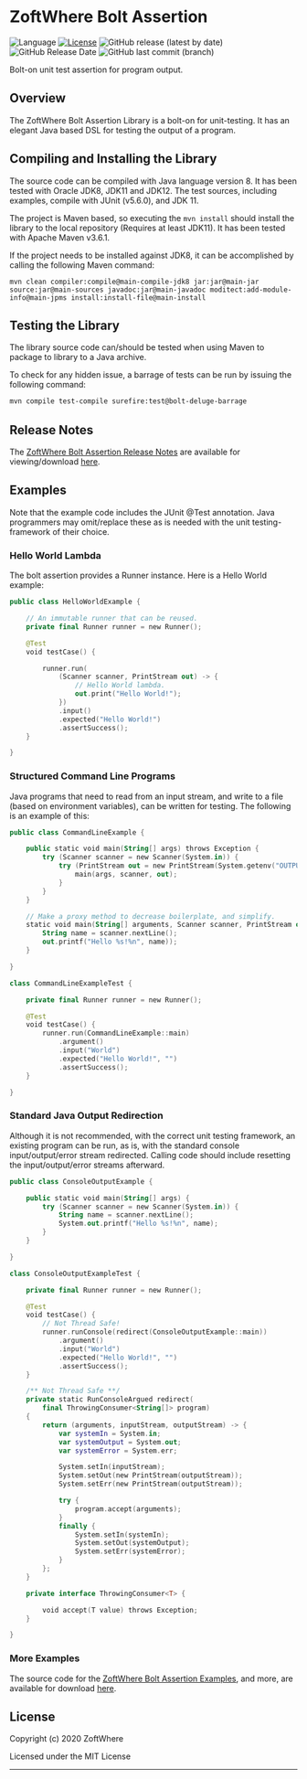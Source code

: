 # ZoftWhere Bolt Assertion
![Language](https://img.shields.io/github/languages/top/ZoftWhere/bolt-assertion) [![License](https://img.shields.io/github/license/ZoftWhere/bolt-assertion)](https://github.com/ZoftWhere/bolt-assertion/blob/master/license.txt) ![GitHub release (latest by date)](https://img.shields.io/github/v/release/ZoftWhere/bolt-assertion) ![GitHub Release Date](https://img.shields.io/github/release-date/ZoftWhere/bolt-assertion)
![GitHub last commit (branch)](https://img.shields.io/github/last-commit/ZoftWhere/bolt-assertion/master?label=master%20updated)

Bolt-on unit test assertion for program output.

## Overview

The ZoftWhere Bolt Assertion Library is a bolt-on for unit-testing.  It has an elegant Java based DSL for testing the output of a program.


## Compiling and Installing the Library

The source code can be compiled with Java language version 8.  It has been tested with Oracle JDK8, JDK11 and JDK12.  The test sources, including examples, compile with JUnit (v5.6.0), and JDK 11.

The project is Maven based, so executing the ```mvn install``` should install the library to the local repository (Requires at least JDK11).  It has been tested with Apache Maven v3.6.1.

If the project needs to be installed against JDK8, it can be accomplished by calling the following Maven command:

``` shell script
mvn clean compiler:compile@main-compile-jdk8 jar:jar@main-jar source:jar@main-sources javadoc:jar@main-javadoc moditect:add-module-info@main-jpms install:install-file@main-install
```


## Testing the Library

The library source code can/should be tested when using Maven to package to library to a Java archive.

To check for any hidden issue, a barrage of tests can be run by issuing the following command:
``` bash
mvn compile test-compile surefire:test@bolt-deluge-barrage
```


## Release Notes

The [ZoftWhere Bolt Assertion Release Notes](/main-github/release-notes) are available for viewing/download [here](/main-github/release-notes).


## Examples

Note that the example code includes the JUnit @Test annotation.  Java programmers may omit/replace these as is needed with the unit testing-framework of their choice.

### Hello World Lambda

The bolt assertion provides a Runner instance.  Here is a Hello World example:
``` kotlin
public class HelloWorldExample {

    // An immutable runner that can be reused.
    private final Runner runner = new Runner();

    @Test
    void testCase() {

        runner.run(
            (Scanner scanner, PrintStream out) -> {
                // Hello World lambda.
                out.print("Hello World!");
            })
            .input()
            .expected("Hello World!")
            .assertSuccess();
    }

}
```

### Structured Command Line Programs

Java programs that need to read from an input stream, and write to a file (based on environment variables), can be written for testing.  The following is an example of this:
``` kotlin
public class CommandLineExample {

    public static void main(String[] args) throws Exception {
        try (Scanner scanner = new Scanner(System.in)) {
            try (PrintStream out = new PrintStream(System.getenv("OUTPUT_PATH"))) {
                main(args, scanner, out);
            }
        }
    }

    // Make a proxy method to decrease boilerplate, and simplify.
    static void main(String[] arguments, Scanner scanner, PrintStream out) {
        String name = scanner.nextLine();
        out.printf("Hello %s!%n", name));
    }

}
```
``` kotlin
class CommandLineExampleTest {

    private final Runner runner = new Runner();

    @Test
    void testCase() {
        runner.run(CommandLineExample::main)
            .argument()
            .input("World")
            .expected("Hello World!", "")
            .assertSuccess();
    }

}
```

### Standard Java Output Redirection

Although it is not recommended, with the correct unit testing framework, an existing program can be run, as is, with the standard console input/output/error stream redirected.  Calling code should include resetting the input/output/error streams afterward.

``` kotlin
public class ConsoleOutputExample {

    public static void main(String[] args) {
        try (Scanner scanner = new Scanner(System.in)) {
            String name = scanner.nextLine();
            System.out.printf("Hello %s!%n", name);
        }
    }

}
```
``` kotlin
class ConsoleOutputExampleTest {

    private final Runner runner = new Runner();

    @Test
    void testCase() {
        // Not Thread Safe!
        runner.runConsole(redirect(ConsoleOutputExample::main))
            .argument()
            .input("World")
            .expected("Hello World!", "")
            .assertSuccess();
    }

    /** Not Thread Safe **/
    private static RunConsoleArgued redirect(
        final ThrowingConsumer<String[]> program)
    {
        return (arguments, inputStream, outputStream) -> {
            var systemIn = System.in;
            var systemOutput = System.out;
            var systemError = System.err;

            System.setIn(inputStream);
            System.setOut(new PrintStream(outputStream));
            System.setErr(new PrintStream(outputStream));

            try {
                program.accept(arguments);
            }
            finally {
                System.setIn(systemIn);
                System.setOut(systemOutput);
                System.setErr(systemError);
            }
        };
    }

    private interface ThrowingConsumer<T> {

        void accept(T value) throws Exception;
    }

}
```

### More Examples

The source code for the [ZoftWhere Bolt Assertion Examples](/test-java/example), and more, are available for download [here](/test-java/example).


## License

Copyright (c) 2020 ZoftWhere

Licensed under the MIT License

------